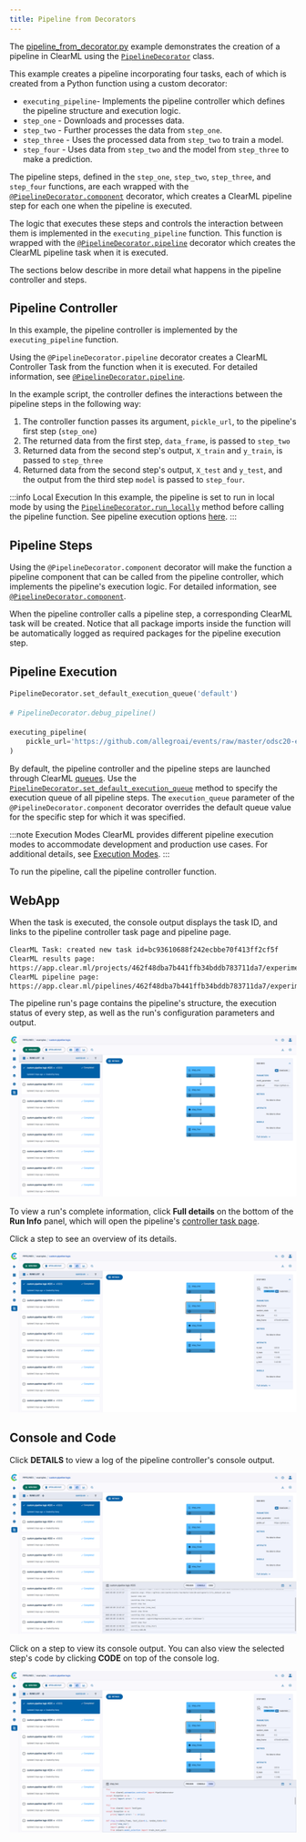 ```yaml
---
title: Pipeline from Decorators
---
```


The [pipeline_from_decorator.py](https://github.com/allegroai/clearml/blob/master/examples/pipeline/pipeline_from_decorator.py) 
example demonstrates the creation of a pipeline in ClearML using the [`PipelineDecorator`](../../references/sdk/automation_controller_pipelinecontroller.md#class-automationcontrollerpipelinedecorator)
class. 

This example creates a pipeline incorporating four tasks, each of which is created from a Python function using a custom decorator:
* `executing_pipeline`- Implements the pipeline controller which defines the pipeline structure and execution logic.
* `step_one` - Downloads and processes data.
* `step_two` - Further processes the data from `step_one`.
* `step_three` - Uses the processed data from `step_two` to train a model.
* `step_four` - Uses data from `step_two` and the model from `step_three` to make a prediction.

The pipeline steps, defined in the `step_one`, `step_two`, `step_three`, and `step_four` functions, are each wrapped with the 
[`@PipelineDecorator.component`](../../references/sdk/automation_controller_pipelinecontroller.md#pipelinedecoratorcomponent) 
decorator, which creates a ClearML pipeline step for each one when the pipeline is executed.

The logic that executes these steps and controls the interaction between them is implemented in the `executing_pipeline` 
function. This function is wrapped with the [`@PipelineDecorator.pipeline`](../../references/sdk/automation_controller_pipelinecontroller.md#pipelinedecoratorpipeline) 
decorator which creates the ClearML pipeline task when it is executed.

The sections below describe in more detail what happens in the pipeline controller and steps.

## Pipeline Controller

In this example, the pipeline controller is implemented by the `executing_pipeline` function.

Using the `@PipelineDecorator.pipeline` decorator creates a ClearML Controller Task from the function when it is executed. 
For detailed information, see [`@PipelineDecorator.pipeline`](../../references/sdk/automation_controller_pipelinecontroller.md#pipelinedecoratorpipeline). 

In the example script, the controller defines the interactions between the pipeline steps in the following way:
1. The controller function passes its argument, `pickle_url`, to the pipeline's first step (`step_one`)
1. The returned data from the first step, `data_frame`, is passed to `step_two`
1. Returned data from the second step's output, `X_train` and `y_train`, is passed to `step_three`
1. Returned data from the second step's output, `X_test` and `y_test`, and the output from the third step `model` is
  passed to `step_four`.

:::info Local Execution
In this example, the pipeline is set to run in local mode by using 
the <span class="link-code"><a href="../../references/sdk/automation_controller_pipelinecontroller#pipelinedecoratorrun_locally"><code>PipelineDecorator.run_locally</code></a></span>
method before calling the pipeline function. See pipeline execution options [here](../../pipelines/pipelines_sdk_function_decorators.md#running-the-pipeline). 
:::

## Pipeline Steps 
Using the `@PipelineDecorator.component` decorator will make the function a pipeline component that can be called from the 
pipeline controller, which implements the pipeline's execution logic. For detailed information, see [`@PipelineDecorator.component`](../../references/sdk/automation_controller_pipelinecontroller.md#pipelinedecoratorcomponent). 

When the pipeline controller calls a pipeline step, a corresponding ClearML task will be created. Notice that all package 
imports inside the function will be automatically logged as required packages for the pipeline execution step.

## Pipeline Execution

```python
PipelineDecorator.set_default_execution_queue('default')

# PipelineDecorator.debug_pipeline()

executing_pipeline(
    pickle_url='https://github.com/allegroai/events/raw/master/odsc20-east/generic/iris_dataset.pkl',
)
```

By default, the pipeline controller and the pipeline steps are launched through ClearML [queues](../../fundamentals/agents_and_queues.md#what-is-a-queue). 
Use the [`PipelineDecorator.set_default_execution_queue`](../../references/sdk/automation_controller_pipelinecontroller.md#pipelinedecoratorset_default_execution_queue)
method to specify the execution queue of all pipeline steps. The `execution_queue` parameter of the `@PipelineDecorator.component` 
decorator overrides the default queue value for the specific step for which it was specified.

:::note Execution Modes
ClearML provides different pipeline execution modes to accommodate development and production use cases. For additional 
details, see [Execution Modes](../../pipelines/pipelines.md#running-your-pipelines).
:::

To run the pipeline, call the pipeline controller function.

## WebApp

When the task is executed, the console output displays the task ID, and links to the pipeline controller task page and pipeline page. 

```
ClearML Task: created new task id=bc93610688f242ecbbe70f413ff2cf5f
ClearML results page: https://app.clear.ml/projects/462f48dba7b441ffb34bddb783711da7/experiments/bc93610688f242ecbbe70f413ff2cf5f/output/log
ClearML pipeline page: https://app.clear.ml/pipelines/462f48dba7b441ffb34bddb783711da7/experiments/bc93610688f242ecbbe70f413ff2cf5f
```

The pipeline run's page contains the pipeline's structure, the execution status of every step, as well as the run's 
configuration parameters and output.

![Pipeline DAG](../../img/examples_pipeline_from_decorator_DAG.png)

To view a run's complete information, click **Full details** on the bottom of the **Run Info** panel, which will open the 
pipeline's [controller task page](../../webapp/webapp_exp_track_visual.md).

Click a step to see an overview of its details.

![Pipeline step info](../../img/examples_pipeline_from_decorator_step_info.png)

## Console and Code

Click **DETAILS** to view a log of the pipeline controller's console output.   

![Pipeline console](../../img/examples_pipeline_from_decorator_console.png)

Click on a step to view its console output. You can also view the selected step's code by clicking **CODE**
on top of the console log.

![Pipeline step code](../../img/examples_pipeline_from_decorator_code.png)
